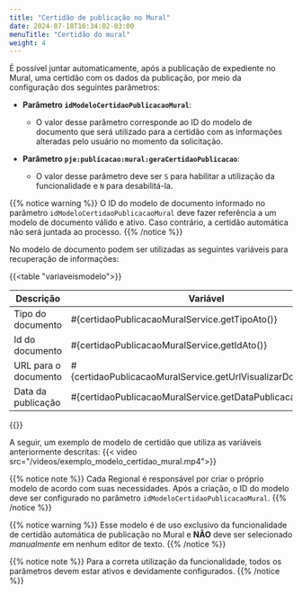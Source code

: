 ```yaml
---
title: "Certidão de publicação no Mural"
date: 2024-07-18T16:34:02-03:00
menuTitle: "Certidão do mural"
weight: 4
---
```



É possível juntar automaticamente, após a publicação de expediente no Mural, uma certidão com os dados da publicação, por meio da configuração dos seguintes parâmetros:

- **Parâmetro `idModeloCertidaoPublicacaoMural`**:
  - O valor desse parâmetro corresponde ao ID do modelo de documento que será utilizado para a certidão com as informações alteradas pelo usuário no momento da solicitação.
  
- **Parâmetro `pje:publicacao:mural:geraCertidaoPublicacao`**:
  - O valor desse parâmetro deve ser `S` para habilitar a utilização da funcionalidade e `N` para desabilitá-la.

{{% notice warning %}}
O ID do modelo de documento informado no parâmetro `idModeloCertidaoPublicacaoMural` deve fazer referência a um modelo de documento válido e ativo. Caso contrário, a certidão automática não será juntada ao processo.
{{% /notice %}}

No modelo de documento podem ser utilizadas as seguintes variáveis para recuperação de informações:

{{<table "variaveismodelo">}}

| **Descrição** | **Variável** |
|---|---|
| Tipo do documento | #{certidaoPublicacaoMuralService.getTipoAto()}  |
| Id do documento | #{certidaoPublicacaoMuralService.getIdAto()} |
| URL para o documento | #{certidaoPublicacaoMuralService.getUrlVisualizarDocumento()} |
| Data da publicação | #{certidaoPublicacaoMuralService.getDataPublicacao()} |

{{</table>}}

A seguir, um exemplo de modelo de certidão que utiliza as variáveis anteriormente descritas:
{{< video src="/videos/exemplo_modelo_certidao_mural.mp4">}}

{{% notice note %}}
Cada Regional é responsável por criar o próprio modelo de acordo com suas necessidades. Após a criação, o ID do modelo
deve ser configurado no parâmetro `idModeloCertidaoPublicacaoMural`.
{{% /notice %}}

{{% notice warning %}}
Esse modelo é de uso exclusivo da funcionalidade de certidão automática de publicação no Mural e **NÃO** deve ser selecionado *manualmente* em nenhum editor de texto.
{{% /notice %}}

{{% notice note %}}
Para a correta utilização da funcionalidade, todos os parâmetros devem estar ativos e devidamente configurados.
{{% /notice %}}